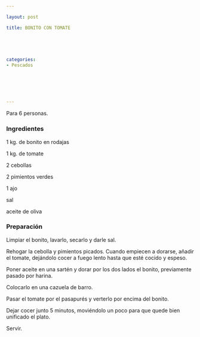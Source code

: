 ```yaml
---

layout: post

title: BONITO CON TOMATE





categories:
- Pescados






---
```


Para 6 personas.

<h3>Ingredientes</h3>

1 kg. de bonito en rodajas

1 kg. de tomate

2 cebollas

2 pimientos verdes

1 ajo

sal

aceite de oliva

<h3>Preparación</h3>

Limpiar el bonito, lavarlo, secarlo y darle sal.

Rehogar la cebolla y pimientos picados. Cuando empiecen a dorarse, añadir el tomate, dejándolo cocer a fuego lento hasta que esté cocido y espeso.

Poner aceite en una sartén y dorar por los dos lados el bonito, previamente pasado por harina.

Colocarlo en una cazuela de barro.

Pasar el tomate por el pasapurés y verterlo por encima del bonito.

Dejar cocer junto 5 minutos, moviéndolo un poco para que quede bien unificado el plato.

Servir.

